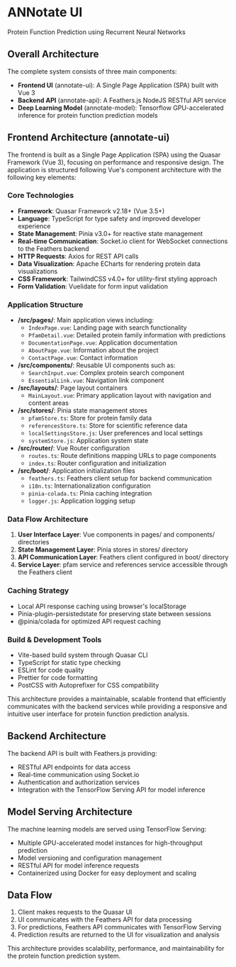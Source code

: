 # ANNotate UI

Protein Function Prediction using Recurrent Neural Networks

## Overall Architecture

The complete system consists of three main components:

- **Frontend UI** (annotate-ui): A Single Page Application (SPA) built with Vue 3
- **Backend API** (annotate-api): A Feathers.js NodeJS RESTful API service
- **Deep Learning Model** (annotate-model): Tensorflow GPU-accelerated inference for protein function prediction models

## Frontend Architecture (annotate-ui)

The frontend is built as a Single Page Application (SPA) using the Quasar Framework (Vue 3), focusing on performance and responsive design. The application is structured following Vue's component architecture with the following key elements:

### Core Technologies

- **Framework**: Quasar Framework v2.18+ (Vue 3.5+)
- **Language**: TypeScript for type safety and improved developer experience
- **State Management**: Pinia v3.0+ for reactive state management
- **Real-time Communication**: Socket.io client for WebSocket connections to the Feathers backend
- **HTTP Requests**: Axios for REST API calls
- **Data Visualization**: Apache ECharts for rendering protein data visualizations
- **CSS Framework**: TailwindCSS v4.0+ for utility-first styling approach
- **Form Validation**: Vuelidate for form input validation

### Application Structure

- **/src/pages/**: Main application views including:
  - `IndexPage.vue`: Landing page with search functionality
  - `PfamDetail.vue`: Detailed protein family information with predictions
  - `DocumentationPage.vue`: Application documentation
  - `AboutPage.vue`: Information about the project
  - `ContactPage.vue`: Contact information
- **/src/components/**: Reusable UI components such as:
  - `SearchInput.vue`: Complex protein search component
  - `EssentialLink.vue`: Navigation link component
- **/src/layouts/**: Page layout containers
  - `MainLayout.vue`: Primary application layout with navigation and content areas
- **/src/stores/**: Pinia state management stores
  - `pfamStore.ts`: Store for protein family data
  - `referencesStore.ts`: Store for scientific reference data
  - `localSettingsStore.js`: User preferences and local settings
  - `systemStore.js`: Application system state
- **/src/router/**: Vue Router configuration
  - `routes.ts`: Route definitions mapping URLs to page components
  - `index.ts`: Router configuration and initialization
- **/src/boot/**: Application initialization files
  - `feathers.ts`: Feathers client setup for backend communication
  - `i18n.ts`: Internationalization configuration
  - `pinia-colada.ts`: Pinia caching integration
  - `logger.js`: Application logging setup

### Data Flow Architecture

1. **User Interface Layer**: Vue components in pages/ and components/ directories
2. **State Management Layer**: Pinia stores in stores/ directory
3. **API Communication Layer**: Feathers client configured in boot/ directory
4. **Service Layer**: pfam service and references service accessible through the Feathers client

### Caching Strategy

- Local API response caching using browser's localStorage
- Pinia-plugin-persistedstate for preserving state between sessions
- @pinia/colada for optimized API request caching

### Build & Development Tools

- Vite-based build system through Quasar CLI
- TypeScript for static type checking
- ESLint for code quality
- Prettier for code formatting
- PostCSS with Autoprefixer for CSS compatibility

This architecture provides a maintainable, scalable frontend that efficiently communicates with the backend services while providing a responsive and intuitive user interface for protein function prediction analysis.

## Backend Architecture

The backend API is built with Feathers.js providing:

- RESTful API endpoints for data access
- Real-time communication using Socket.io
- Authentication and authorization services
- Integration with the TensorFlow Serving API for model inference

## Model Serving Architecture

The machine learning models are served using TensorFlow Serving:

- Multiple GPU-accelerated model instances for high-throughput prediction
- Model versioning and configuration management
- RESTful API for model inference requests
- Containerized using Docker for easy deployment and scaling

## Data Flow

1. Client makes requests to the Quasar UI
2. UI communicates with the Feathers API for data processing
3. For predictions, Feathers API communicates with TensorFlow Serving
4. Prediction results are returned to the UI for visualization and analysis

This architecture provides scalability, performance, and maintainability for the protein function prediction system.
